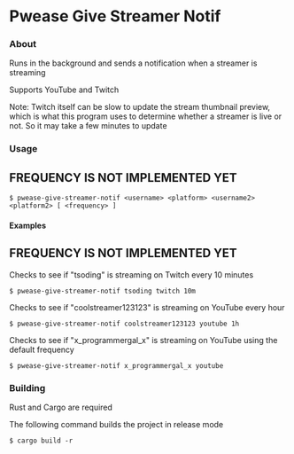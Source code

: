 # Pwease Give Streamer Notif

### About
Runs in the background and sends a notification when a streamer is streaming

Supports YouTube and Twitch

Note: Twitch itself can be slow to update the stream thumbnail preview, which is what this program uses to determine whether a streamer is live or not. So it may take a few minutes to update

### Usage
## FREQUENCY IS NOT IMPLEMENTED YET
```console
$ pwease-give-streamer-notif <username> <platform> <username2> <platform2> [ <frequency> ]
```
#### Examples
## FREQUENCY IS NOT IMPLEMENTED YET
Checks to see if "tsoding" is streaming on Twitch every 10 minutes
```console
$ pwease-give-streamer-notif tsoding twitch 10m
```
Checks to see if "coolstreamer123123" is streaming on YouTube every hour
```console
$ pwease-give-streamer-notif coolstreamer123123 youtube 1h
```
Checks to see if "x_programmergal_x" is streaming on YouTube using the default frequency
```console
$ pwease-give-streamer-notif x_programmergal_x youtube
```

### Building
Rust and Cargo are required

The following command builds the project in release mode
```console
$ cargo build -r
```
